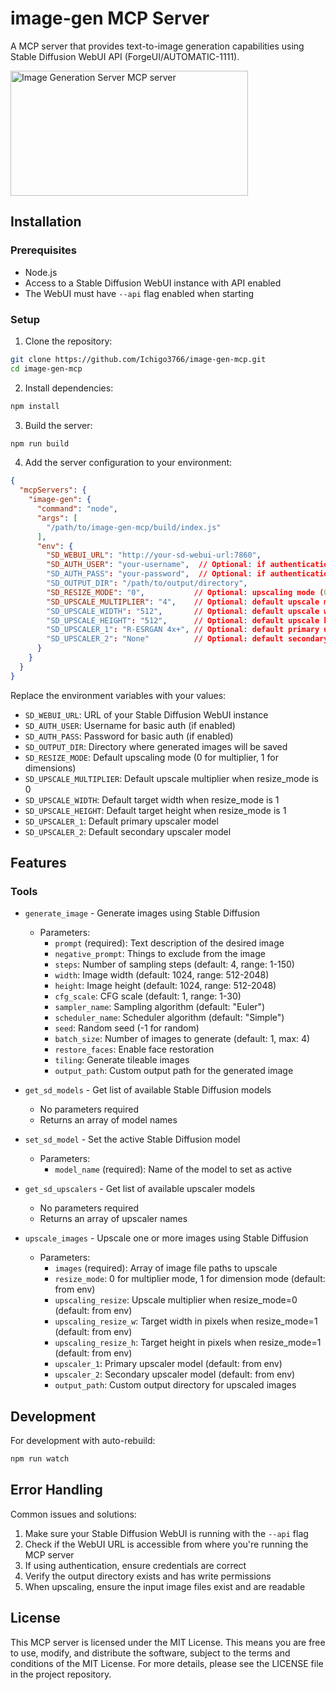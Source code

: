 # image-gen MCP Server

A MCP server that provides text-to-image generation capabilities using Stable Diffusion WebUI API (ForgeUI/AUTOMATIC-1111).

<a href="https://glama.ai/mcp/servers/@Ichigo3766/image-gen-mcp">
  <img width="380" height="200" src="https://glama.ai/mcp/servers/@Ichigo3766/image-gen-mcp/badge" alt="Image Generation Server MCP server" />
</a>

## Installation

### Prerequisites
- Node.js
- Access to a Stable Diffusion WebUI instance with API enabled
- The WebUI must have `--api` flag enabled when starting

### Setup

1. Clone the repository:
```bash
git clone https://github.com/Ichigo3766/image-gen-mcp.git
cd image-gen-mcp
```

2. Install dependencies:
```bash
npm install
```

3. Build the server:
```bash
npm run build
```

4. Add the server configuration to your environment:

```json
{
  "mcpServers": {
    "image-gen": {
      "command": "node",
      "args": [
        "/path/to/image-gen-mcp/build/index.js"
      ],
      "env": {
        "SD_WEBUI_URL": "http://your-sd-webui-url:7860",
        "SD_AUTH_USER": "your-username",  // Optional: if authentication is enabled
        "SD_AUTH_PASS": "your-password",  // Optional: if authentication is enabled
        "SD_OUTPUT_DIR": "/path/to/output/directory",
        "SD_RESIZE_MODE": "0",           // Optional: upscaling mode (0=multiplier, 1=dimensions)
        "SD_UPSCALE_MULTIPLIER": "4",    // Optional: default upscale multiplier
        "SD_UPSCALE_WIDTH": "512",       // Optional: default upscale width
        "SD_UPSCALE_HEIGHT": "512",      // Optional: default upscale height
        "SD_UPSCALER_1": "R-ESRGAN 4x+", // Optional: default primary upscaler
        "SD_UPSCALER_2": "None"          // Optional: default secondary upscaler
      }
    }
  }
}
```

Replace the environment variables with your values:
- `SD_WEBUI_URL`: URL of your Stable Diffusion WebUI instance
- `SD_AUTH_USER`: Username for basic auth (if enabled)
- `SD_AUTH_PASS`: Password for basic auth (if enabled)
- `SD_OUTPUT_DIR`: Directory where generated images will be saved
- `SD_RESIZE_MODE`: Default upscaling mode (0 for multiplier, 1 for dimensions)
- `SD_UPSCALE_MULTIPLIER`: Default upscale multiplier when resize_mode is 0
- `SD_UPSCALE_WIDTH`: Default target width when resize_mode is 1
- `SD_UPSCALE_HEIGHT`: Default target height when resize_mode is 1
- `SD_UPSCALER_1`: Default primary upscaler model
- `SD_UPSCALER_2`: Default secondary upscaler model

## Features

### Tools
- `generate_image` - Generate images using Stable Diffusion
  - Parameters:
    - `prompt` (required): Text description of the desired image
    - `negative_prompt`: Things to exclude from the image
    - `steps`: Number of sampling steps (default: 4, range: 1-150)
    - `width`: Image width (default: 1024, range: 512-2048)
    - `height`: Image height (default: 1024, range: 512-2048)
    - `cfg_scale`: CFG scale (default: 1, range: 1-30)
    - `sampler_name`: Sampling algorithm (default: "Euler")
    - `scheduler_name`: Scheduler algorithm (default: "Simple")
    - `seed`: Random seed (-1 for random)
    - `batch_size`: Number of images to generate (default: 1, max: 4)
    - `restore_faces`: Enable face restoration
    - `tiling`: Generate tileable images
    - `output_path`: Custom output path for the generated image

- `get_sd_models` - Get list of available Stable Diffusion models
  - No parameters required
  - Returns an array of model names

- `set_sd_model` - Set the active Stable Diffusion model
  - Parameters:
    - `model_name` (required): Name of the model to set as active

- `get_sd_upscalers` - Get list of available upscaler models
  - No parameters required
  - Returns an array of upscaler names

- `upscale_images` - Upscale one or more images using Stable Diffusion
  - Parameters:
    - `images` (required): Array of image file paths to upscale
    - `resize_mode`: 0 for multiplier mode, 1 for dimension mode (default: from env)
    - `upscaling_resize`: Upscale multiplier when resize_mode=0 (default: from env)
    - `upscaling_resize_w`: Target width in pixels when resize_mode=1 (default: from env)
    - `upscaling_resize_h`: Target height in pixels when resize_mode=1 (default: from env)
    - `upscaler_1`: Primary upscaler model (default: from env)
    - `upscaler_2`: Secondary upscaler model (default: from env)
    - `output_path`: Custom output directory for upscaled images

## Development

For development with auto-rebuild:
```bash
npm run watch
```

## Error Handling

Common issues and solutions:
1. Make sure your Stable Diffusion WebUI is running with the `--api` flag
2. Check if the WebUI URL is accessible from where you're running the MCP server
3. If using authentication, ensure credentials are correct
4. Verify the output directory exists and has write permissions
5. When upscaling, ensure the input image files exist and are readable

## License

This MCP server is licensed under the MIT License. This means you are free to use, modify, and distribute the software, subject to the terms and conditions of the MIT License. For more details, please see the LICENSE file in the project repository.
